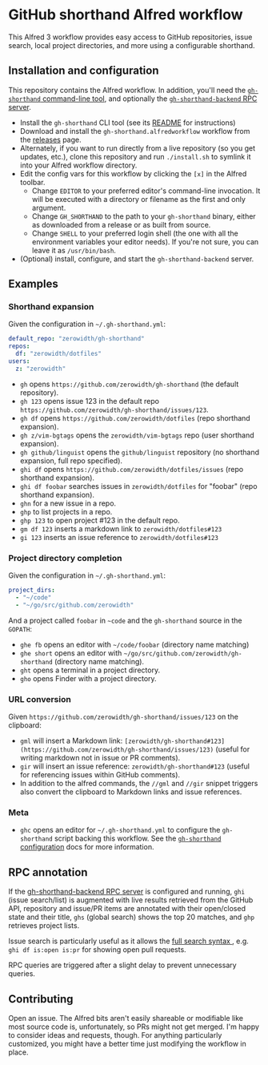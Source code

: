 
# GitHub shorthand Alfred workflow

This Alfred 3 workflow provides easy access to GitHub repositories, issue search, local project directories, and more using a configurable shorthand.

## Installation and configuration

This repository contains the Alfred workflow. In addition, you'll need the [`gh-shorthand` command-line tool](https://github.com/zerowidth/gh-shorthand), and optionally the [`gh-shorthand-backend` RPC server](https://github.com/zerowidth/gh-shorthand-backend).

* Install the `gh-shorthand` CLI tool (see its [README](https://github.com/zerowidth/gh-shorthand#installation) for instructions)
* Download and install the `gh-shorthand.alfredworkflow` workflow from the [releases](https://github.com/zerowidth/gh-shorthand.alfredworkflow/releases) page.
* Alternately, if you want to run directly from a live repository (so you get updates, etc.), clone this repository and run `./install.sh` to symlink it into your Alfred workflow directory.
* Edit the config vars for this workflow by clicking the `[x]` in the Alfred toolbar.
    * Change `EDITOR` to your preferred editor's command-line invocation. It will be executed with a directory or filename as the first and only argument.
    * Change `GH_SHORTHAND` to the path to your `gh-shorthand` binary, either as downloaded from a release or as built from source.
    * Change `SHELL` to your preferred login shell (the one with all the environment variables your editor needs). If you're not sure, you can leave it as `/usr/bin/bash`.
* (Optional) install, configure, and start the `gh-shorthand-backend` server.

## Examples

### Shorthand expansion

Given the configuration in `~/.gh-shorthand.yml`:

```yml
default_repo: "zerowidth/gh-shorthand"
repos:
  df: "zerowidth/dotfiles"
users:
  z: "zerowidth"
```

* `gh` opens `https://github.com/zerowidth/gh-shorthand` (the default repository).
* `gh 123` opens issue 123 in the default repo `https://github.com/zerowidth/gh-shorthand/issues/123`.
* `gh df` opens `https://github.com/zerowidth/dotfiles` (repo shorthand expansion).
* `gh z/vim-bgtags` opens the `zerowidth/vim-bgtags` repo (user shorthand expansion).
* `gh github/linguist` opens the `github/linguist` repository (no shorthand expansion, full repo specified).
* `ghi df` opens `https://github.com/zerowidth/dotfiles/issues` (repo shorthand expansion).
* `ghi df foobar` searches issues in `zerowidth/dotfiles` for "foobar" (repo shorthand expansion).
* `ghn` for a new issue in a repo.
* `ghp` to list projects in a repo.
* `ghp 123` to open project #123 in the default repo.
* `gm df 123` inserts a markdown link to `zerowidth/dotfiles#123`
* `gi 123` inserts an issue reference to `zerowidth/dotfiles#123`

### Project directory completion

Given the configuration in `~/.gh-shorthand.yml`:

```yml
project_dirs:
  - "~/code"
  - "~/go/src/github.com/zerowidth"
```

And a project called `foobar` in `~code` and the `gh-shorthand` source in the `GOPATH`:

* `ghe fb` opens an editor with `~/code/foobar` (directory name matching)
* `ghe short` opens an editor with `~/go/src/github.com/zerowidth/gh-shorthand` (directory name matching).
* `ght` opens a terminal in a project directory.
* `gho` opens Finder with a project directory.

### URL conversion

Given `https://github.com/zerowidth/gh-shorthand/issues/123` on the clipboard:

* `gml` will insert a Markdown link: `[zerowidth/gh-shorthand#123](https://github.com/zerowidth/gh-shorthand/issues/123)` (useful for writing markdown not in issue or PR comments).
* `gir` will insert an issue reference: `zerowidth/gh-shorthand#123` (useful for referencing issues within GitHub comments).
* In addition to the alfred commands, the `//gml` and `//gir` snippet triggers also  convert the clipboard to Markdown links and issue references.

### Meta

* `ghc` opens an editor for `~/.gh-shorthand.yml` to configure the `gh-shorthand`  script backing this workflow. See the [`gh-shorthand` configuration](https://github.com/zerowidth/gh-shorthand#configuration) docs for more information.

## RPC annotation

If the [gh-shorthand-backend RPC server](https://github.com/zerowidth/gh-shorthand-backend) is configured and running, `ghi` (issue search/list) is augmented with live results retrieved from the GitHub API, repository and issue/PR items are annotated with their open/closed state and their title, `ghs` (global search) shows the top 20 matches, and `ghp` retrieves project lists.

Issue search is particularly useful as it allows the [full search syntax ](https://help.github.com/articles/searching-issues-and-pull-requests/), e.g. `ghi df is:open is:pr` for showing open pull requests.

RPC queries are triggered after a slight delay to prevent unnecessary queries.

## Contributing

Open an issue. The Alfred bits aren't easily shareable or modifiable like most source code is, unfortunately, so PRs might not get merged. I'm happy to consider ideas and requests, though. For anything particularly customized, you might have a better time just modifying the workflow in place.
